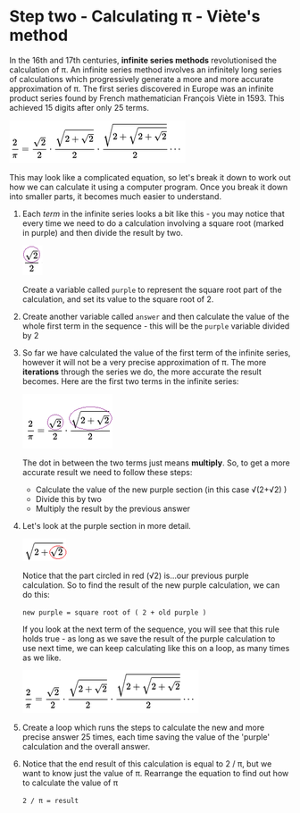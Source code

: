 # Step two - Calculating π - Viète's method

In the 16th and 17th centuries, **infinite series methods** revolutionised the calculation of π. An infinite series method involves an infinitely long series of calculations which progressively generate a more and more accurate approximation of π. The first series discovered in Europe was an infinite product series found by French mathematician François Viète in 1593. This achieved 15 digits after only 25 terms.

  ![François Viète product series](images/viete-product-series.png)

This may look like a complicated equation, so let's break it down to work out how we can calculate it using a computer program. Once you break it down into smaller parts, it becomes much easier to understand.

1. Each *term* in the infinite series looks a bit like this - you may notice that every time we need to do a calculation involving a square root (marked in purple) and then divide the result by two.

    ![First term in viete](images/first-viete.png)

    Create a variable called `purple` to represent the square root part of the calculation, and set its value to the square root of 2.

1. Create another variable called `answer` and then calculate the value of the whole first term in the sequence - this will be the `purple` variable divided by 2

1. So far we have calculated the value of the first term of the infinite series, however it will not be a very precise approximation of π. The more **iterations** through the series we do, the more accurate the result becomes. Here are the first two terms in the infinite series:

    ![Viete sequence highlighted in purple](images/viete-purple.png)

    The dot in between the two terms just means **multiply**. So, to get a more accurate result we need to follow these steps:

    - Calculate the value of the new purple section (in this case √(2+√2) )
    - Divide this by two
    - Multiply the result by the previous answer

1. Let's look at the purple section in more detail.

    ![Viete second term](images/viete-new-purple.png)

    Notice that the part circled in red (√2) is...our previous purple calculation. So to find the result of the new purple calculation, we can do this:

    `new purple = square root of ( 2 + old purple )`

    If you look at the next term of the sequence, you will see that this rule holds true - as long as we save the result of the purple calculation to use next time, we can keep calculating like this on a loop, as many times as we like.

    ![Viete sequence highlighted in purple](images/viete-product-series.png)

1. Create a loop which runs the steps to calculate the new and more precise answer 25 times, each time saving the value of the 'purple' calculation and the overall answer.

1. Notice that the end result of this calculation is equal to 2 / π, but we want to know just the value of π. Rearrange the equation to find out how to calculate the value of π

    `2 / π = result`
